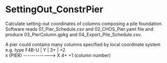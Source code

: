 # SettingOut_ConstrPier
Calculate setting-out coordinates of columns composing a pile foundation. Software reads 01_Pier_Schedule.csv and 02_CHOS_Pier.yaml file and produce 03_PierColumn.gpkg and 04_Export_Pile_Schedule.csv.

A pier could contains many columns specified by local 
        coordinate system  e.g. type F4B-U
                       | Y
                       |
                 3+    |     +2      
                       x (PIER) -------------> X
                 4+          +1 (column number) 
   
